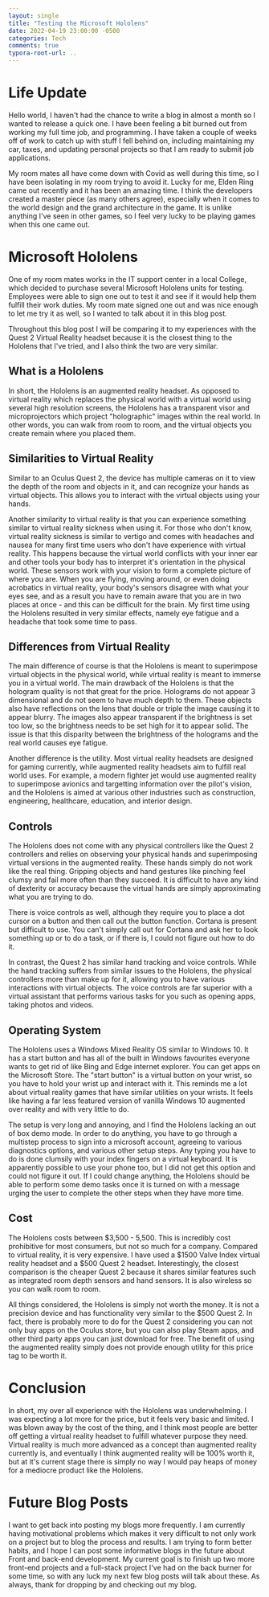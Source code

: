 ```yaml
---
layout: single
title: "Testing the Microsoft Hololens"
date: 2022-04-19 23:00:00 -0500
categories: Tech
comments: true
typora-root-url: ..
---
```


# Life Update

Hello world, I haven't had the chance to write a blog in almost a month so I wanted to release a quick one. I have been feeling a bit burned out from working my full time job, and programming. I have taken a couple of weeks off of work to catch up with stuff I fell behind on, including maintaining my car, taxes, and updating personal projects so that I am ready to submit job applications.

My room mates all have come down with Covid as well during this time, so I have been isolating in my room trying to avoid it. Lucky for me, Elden Ring came out recently and it has been an amazing time. I think the developers created a master piece (as many others agree), especially when it comes to the world design and the grand architecture in the game. It is unlike anything I've seen in other games, so I feel very lucky to be playing games when this one came out.

# Microsoft Hololens

One of my room mates works in the IT support center in a local College, which decided to purchase several Microsoft Hololens units for testing. Employees were able to sign one out to test it and see if it would help them fulfill their work duties. My room mate signed one out and was nice enough to let me try it as well, so I wanted to talk about it in this blog post.

Throughout this blog post I will be comparing it to my experiences with the Quest 2 Virtual Reality headset because it is the closest thing to the Hololens that I've tried, and I also think the two are very similar.

## What is a Hololens

In short, the Hololens is an augmented reality headset. As opposed to virtual reality which replaces the physical world with a virtual world using several high resolution screens, the Hololens has a transparent visor and microprojectors which project "holographic" images within the real world. In other words, you can walk from room to room, and the virtual objects you create remain where you placed them.

## Similarities to Virtual Reality

Similar to an Oculus Quest 2, the device has multiple cameras on it to view the depth of the room and objects in it, and can recognize your hands as virtual objects. This allows you to interact with the virtual objects using your hands.

Another similarity to virtual reality is that you can experience something similar to virtual reality sickness when using it. For those who don't know, virtual reality sickness is similar to vertigo and comes with headaches and nausea for many first time users who don't have experience with virtual reality. This happens because the virtual world conflicts with your inner ear and other tools your body has to interpret it's orientation in the physical world. These sensors work with your vision to form a complete picture of where you are. When you are flying, moving around, or even doing acrobatics in virtual reality, your body's sensors disagree with what your eyes see, and as a result you have to remain aware that you are in two places at once - and this can be difficult for the brain. My first time using the Hololens resulted in very similar effects, namely eye fatigue and a headache that took some time to pass.

## Differences from Virtual Reality

The main difference of course is that the Hololens is meant to superimpose virtual objects in the physical world, while virtual reality is meant to immerse you in a virtual world. The main drawback of the Hololens is that the hologram quality is not that great for the price. Holograms do not appear 3 dimensional and do not seem to have much depth to them. These objects also have reflections on the lens that double or triple the image causing it to appear blurry. The images also appear transparent if the brightness is set too low, so the brightness needs to be set high for it to appear solid. The issue is that this disparity between the brightness of the holograms and the real world causes eye fatigue.

Another difference is the utility. Most virtual reality headsets are designed for gaming currently, while augmented reality headsets aim to fulfill real world uses. For example, a modern fighter jet would use augmented reality to superimpose avionics and targetting information over the pilot's vision, and the Hololens is aimed at various other industries such as construction, engineering, healthcare, education, and interior design.

## Controls

The Hololens does not come with any physical controllers like the Quest 2 controllers and relies on observing your physical hands and superimposing virtual versions in the augmented reality. These hands simply do not work like the real thing. Gripping objects and hand gestures like pinching feel clumsy and fail more often than they succeed. It is difficult to have any kind of dexterity or accuracy because the virtual hands are simply approximating what you are trying to do.

There is voice controls as well, although they require you to place a dot cursor on a button and then call out the button function. Cortana is present but difficult to use. You can't simply call out for Cortana and ask her to look something up or to do a task, or if there is, I could not figure out how to do it.

In contrast, the Quest 2 has similar hand tracking and voice controls. While the hand tracking suffers from similar issues to the Hololens, the physical controllers more than make up for it, allowing you to have various interactions with virtual objects. The voice controls are far superior with a virtual assistant that performs various tasks for you such as opening apps, taking photos and videos.

## Operating System

The Hololens uses a Windows Mixed Reality OS similar to Windows 10. It has a start button and has all of the built in Windows favourites everyone wants to get rid of like Bing and Edge internet explorer. You can get apps on the Microsoft Store. The "start button" is a virtual button on your wrist, so you have to hold your wrist up and interact with it. This reminds me a lot about virtual reality games that have similar utilities on your wrists. It feels like having a far less featured version of vanilla Windows 10 augmented over reality and with very little to do.

The setup is very long and annoying, and I find the Hololens lacking an out of box demo mode. In order to do anything, you have to go through a multistep process to sign into a microsoft account, agreeing to various diagnostics options, and various other setup steps. Any typing you have to do is done clumsily with your index fingers on a virtual keyboard. It is apparently possible to use your phone too, but I did not get this option and could not figure it out. If I could change anything, the Hololens should be able to perform some demo tasks once it is turned on with a message urging the user to complete the other steps when they have more time. 

## Cost

The Hololens costs between $3,500 - 5,500. This is incredibly cost prohibitive for most consumers, but not so much for a company. Compared to virtual reality, it is very expensive. I have used a $1500 Valve Index virtual reality headset and a $500 Quest 2 headset. Interestingly, the closest comparison is the cheaper Quest 2 because it shares similar features such as integrated room depth sensors and hand sensors. It is also wireless so you can walk room to room.

All things considered, the Hololens is simply not worth the money. It is not a precision device and has functionality very similar to the $500 Quest 2. In fact, there is probably more to do for the Quest 2 considering you can not only buy apps on the Oculus store, but you can also play Steam apps, and other third party apps you can just download for free. The benefit of using the augmented reality simply does not provide enough utility for this price tag to be worth it.

# Conclusion

In short, my over all experience with the Hololens was underwhelming. I was expecting a lot more for the price, but it feels very basic and limited. I was blown away by the cost of the thing, and I think most people are better off getting a virtual reality headset to fulfill whatever purpose they need. Virtual reality is much more advanced as a concept than augmented reality currently is, and eventually I think augmented reality will be 100% worth it, but at it's current stage there is simply no way I would pay heaps of money for a mediocre product like the Hololens.

# Future Blog Posts

I want to get back into posting my blogs more frequently. I am currently having motivational problems which makes it very difficult to not only work on a project but to blog the process and results. I am trying to form better habits, and I hope I can post some informative blogs in the future about Front and back-end development. My current goal is to finish up two more front-end projects and a full-stack project I've had on the back burner for some time, so with any luck my next few blog posts will talk about these. As always, thank for dropping by and checking out my blog.
